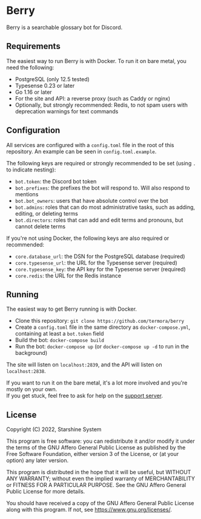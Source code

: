 # Berry

Berry is a searchable glossary bot for Discord.

## Requirements

The easiest way to run Berry is with Docker. To run it on bare metal, you need the following:

- PostgreSQL (only 12.5 tested)
- Typesense 0.23 or later
- Go 1.16 or later
- For the site and API: a reverse proxy (such as Caddy or nginx)
- Optionally, but strongly recommended: Redis, to not spam users with deprecation warnings for text commands

## Configuration

All services are configured with a `config.toml` file in the root of this repository.
An example can be seen in `config.toml.example`.

The following keys are required or strongly recommended to be set (using `.` to indicate nesting):
- `bot.token`: the Discord bot token
- `bot.prefixes`: the prefixes the bot will respond to. Will also respond to mentions
- `bot.bot_owners`: users that have absolute control over the bot
- `bot.admins`: roles that can do most administrative tasks, such as adding, editing, or deleting terms
- `bot.directors`: roles that can add and edit terms and pronouns, but cannot delete terms

If you're not using Docker, the following keys are also required or recommended:
- `core.database_url`: the DSN for the PostgreSQL database (required)
- `core.typesense_url`: the URL for the Typesense server (required)
- `core.typesense_key`: the API key for the Typesense server (required)
- `core.redis`: the URL for the Redis instance

## Running

The easiest way to get Berry running is with Docker.

- Clone this repository: `git clone https://github.com/termora/berry`
- Create a `config.toml` file in the same directory as `docker-compose.yml`, containing at least a `bot.token` field
- Build the bot: `docker-compose build`
- Run the bot: `docker-compose up` (or `docker-compose up -d` to run in the background)

The site will listen on `localhost:2839`, and the API will listen on `localhost:2838`.

If you want to run it on the bare metal, it's a lot more involved and you're mostly on your own.  
If you get stuck, feel free to ask for help on the [support server](https://termora.org/server).

## License

Copyright (C) 2022, Starshine System

This program is free software: you can redistribute it and/or modify
it under the terms of the GNU Affero General Public License as published by
the Free Software Foundation, either version 3 of the License, or
(at your option) any later version.

This program is distributed in the hope that it will be useful,
but WITHOUT ANY WARRANTY; without even the implied warranty of
MERCHANTABILITY or FITNESS FOR A PARTICULAR PURPOSE.  See the
GNU Affero General Public License for more details.

You should have received a copy of the GNU Affero General Public License
along with this program.  If not, see <https://www.gnu.org/licenses/>.
